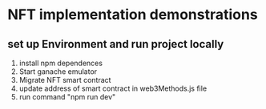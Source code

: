 # NFT implementation demonstrations 

## set up Environment and run project locally 

1. install npm dependences
2. Start ganache emulator
3. Migrate NFT smart contract 
4. update address of smart contract in web3Methods.js file 
5. run command "npm run dev"